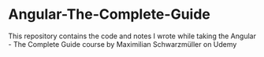 # Angular-The-Complete-Guide
This repository contains the code and notes I wrote while taking the Angular - The Complete Guide course by Maximilian Schwarzmüller on Udemy 
